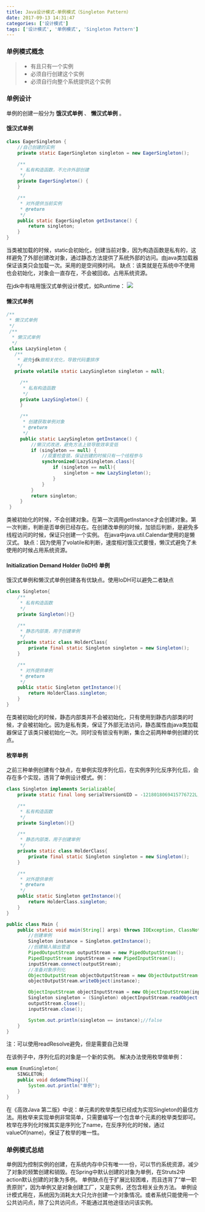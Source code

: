 ```yaml
---
title: Java设计模式-单例模式（Singleton Pattern）
date: 2017-09-13 14:31:47
categories: ['设计模式']
tags: ['设计模式', '单例模式', 'Singleton Pattern']
---
```


### 单例模式概念
> * 有且只有一个实例
> * 必须自行创建这个实例
> * 必须自行向整个系统提供这个实例

### 单例设计
单例的创建一般分为 **饿汉式单例** 、 **懒汉式单例** 。
#### 饿汉式单例
```java
class EagerSingleton {
    //自己创建的实例
    private static EagerSingleton singleton = new EagerSingleton();

    /**
     * 私有构造函数，不允许外部创建
     */
    private EagerSingleton() {
    }

    /**
     * 对外提供当前实例
     * @return
     */
    public static EagerSingleton getInstance() {
        return singleton;
    }
}
```
<!-- more -->
当类被加载的时候，static会初始化，创建当前对象，因为构造函数是私有的，这样避免了外部创建改对象，通过静态方法提供了系统外部的访问。由java类加载器保证该类只会加载一次。采用的是空间换时间。
缺点：该类就是在系统中不使用也会初始化，对象会一直存在，不会被回收。占用系统资源。

在jdk中有啥用饿汉式单例设计模式，如Runtime：
![](http://image.whhxz.smallstool.cn/20170913%E5%B1%8F%E5%B9%95%E5%BF%AB%E7%85%A72017-09-13%E4%B8%8B%E5%8D%883.02.15.png)

#### 懒汉式单例
```java
/**
 * 懒汉式单例
 */
 /**
  * 懒汉式单例
  */
 class LazySingleton {
   /**
    * 避免jdk做相关优化，导致代码重排序
    */
   private volatile static LazySingleton singleton = null;

     /**
      * 私有构造函数
      */
     private LazySingleton() {
     }

     /**
      * 创建获取单例对象
      * @return
      */
     public static LazySingleton getInstance() {
         //懒汉式改进，避免方法上锁导致效率变低
         if (singleton == null) {
             //双重检查锁，保证创建的时候只有一个线程参与
             synchronized(LazySingleton.class){
                 if (singleton == null){
                     singleton = new LazySingleton();
                 }
             }
         }
         return singleton;
     }
 }
```
类被初始化的时候，不会创建对象。在第一次调用getInstance才会创建对象。第一次判断，判断是否单例已经存在。在创建改单例的时候，加锁后判断，是避免多线程访问的时候，保证只创建一个实例。
在java中java.util.Calendar使用的是懒汉式。
缺点：因为使用了volatile和判断，速度相对饿汉式要慢，懒汉式避免了未使用的时候占用系统资源。

#### Initialization Demand Holder (IoDH) 单例
饿汉式单例和懒汉式单例创建各有优缺点。使用IoDH可以避免二者缺点
```java
class Singleton{
    /**
     * 私有构造函数
     */
    private Singleton(){}

    /**
     * 静态内部类，用于创建单例
     */
    private static class HolderClass{
        private final static Singleton singleton = new Singleton();
    }

    /**
     * 对外提供单例
     * @return
     */
    public static Singleton getInstance(){
        return HolderClass.singleton;
    }
}
```
在类被初始化的时候，静态内部类并不会被初始化，只有使用到静态内部类的时候，才会被初始化。因为是私有类，保证了外部无法访问，静态属性由java类加载器保证了该类只被初始化一次。同时没有锁没有判断，集合之前两种单例创建的优点。

#### 枚举单例
之前三种单例创建有个缺点，在单例实现序列化后，在实例序列化反序列化后，会存在多个实现，违背了单例设计模式。例：
```java
class Singleton implements Serializable{
    private static final long serialVersionUID = -1218018069415776722L;

    /**
     * 私有构造函数
     */
    private Singleton(){}

    /**
     * 静态内部类，用于创建单例
     */
    private static class HolderClass{
        private final static Singleton singleton = new Singleton();
    }

    /**
     * 对外提供单例
     * @return
     */
    public static Singleton getInstance(){
        return HolderClass.singleton;
    }
}

public class Main {
    public static void main(String[] args) throws IOException, ClassNotFoundException {
        //创建单例
        Singleton instance = Singleton.getInstance();
        //创建输入输出管道
        PipedOutputStream outputStream = new PipedOutputStream();
        PipedInputStream inputStream = new PipedInputStream();
        inputStream.connect(outputStream);
        //准备对象序列化
        ObjectOutputStream objectOutputStream = new ObjectOutputStream(outputStream);
        objectOutputStream.writeObject(instance);

        ObjectInputStream objectInputStream = new ObjectInputStream(inputStream);
        Singleton singleton = (Singleton) objectInputStream.readObject();
        outputStream.close();
        inputStream.close();

        System.out.println(singleton == instance);//false
    }
}
```
注：可以使用readResolve避免，但是需要自己处理

在该例子中，序列化后的对象是一个新的实例。
解决办法使用枚举做单例：
```Java
enum EnumSingleton{
    SINGLETON;
    public void doSomeThing(){
        System.out.println("单例");
    }
}
```
在《高效Java 第二版》中说：单元素的枚举类型已经成为实现Singleton的最佳方法。用枚举来实现单例非常简单，只需要编写一个包含单个元素的枚举类型即可。
枚举在序列化时候其实是序列化了name，在反序列化的时候，通过valueOf(name)，保证了枚举的唯一性。

### 单例模式总结
单例因为控制实例的创建，在系统内存中只有唯一一份，可以节约系统资源，减少了对象的频繁创建和销毁。在Spring中默认创建的对象为单例，在Struts2中action默认创建的对象为多例。
单例缺点在于扩展比较困难，而且违背了“单一职责原则”，因为单例又是对象创建工厂，又是实例，还包含相关业务方法。
单例设计模式用在，系统因为消耗太大只允许创建一个对象情况。或者系统只能使用一个公共访问点，除了公共访问点，不能通过其他途径访问该实例。
